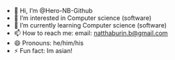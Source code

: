 - 👋 Hi, I’m @Hero-NB-Github
- 👀 I’m interested in Computer science (software)
- 🌱 I’m currently learning Computer science (software)
- 📫 How to reach me: email: natthaburin.b@gmail.com
- 😄 Pronouns: he/him/his
- ⚡ Fun fact: Im asian!

<!---
Hero-NB-Github/Hero-NB-Github is a ✨ special ✨ repository because its `README.md` (this file) appears on your GitHub profile.
You can click the Preview link to take a look at your changes.
--->
